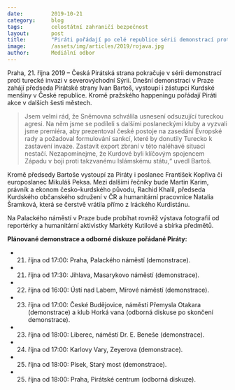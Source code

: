 ```yaml
---
date:         2019-10-21
category:     blog
tags:         celostátní zahraničí bezpečnost
layout:       post
title:        "Piráti pořádají po celé republice sérii demonstrací proti turecké invazi"
image:        /assets/img/articles/2019/rojava.jpg
author:       Mediální odbor
---
```




Praha, 21. října 2019 – Česká Pirátská strana pokračuje v sérii demonstrací proti turecké invazi v severovýchodní Sýrii. Dnešní demonstraci v Praze zahájí předseda Pirátské strany Ivan Bartoš, vystoupí i zástupci Kurdské menšiny v České republice. Kromě pražského happeningu pořádají Piráti akce v dalších šesti městech. 

> Jsem velmi rád, že Sněmovna schválila usnesení odsuzující tureckou agresi. Na něm jsme se podíleli s dalšími poslaneckými kluby a vyzvali jsme premiéra, aby prezentoval české postoje na zasedání Evropské rady a požadoval formulování sankcí, které by donutily Turecko k zastavení invaze. Zastavit export zbraní v této naléhavé situaci nestačí. Nezapomínejme, že Kurdové byli klíčovým spojencem Západu v boji proti takzvanému Islámskému státu,“ uvedl Bartoš.

Kromě předsedy Bartoše vystoupí za Piráty i poslanec František Kopřiva či europoslanec Mikuláš Peksa. Mezi dalšími řečníky bude Martin Karim, právník a ekonom česko-kurdského původu, Rachid Khalil, předseda Kurdského občanského sdružení v ČR a humanitární pracovnice Natalia Šramková, která se čerstvě vrátila přímo z Iráckého Kurdistánu.

Na Palackého náměstí v Praze bude probíhat rovněž výstava fotografií od reportérky a humanitární aktivistky Markéty Kutilové a sbírka předmětů. 

 

**Plánované demonstrace a odborné diskuze pořádané Piráty:**
*  21. října od 17:00: Praha, Palackého náměstí (demonstrace).
*  21. října od 17:30: Jihlava, Masarykovo náměstí (demonstrace).
*  22. října od 16:00: Ústí nad Labem, Mírové náměstí (demonstrace).
*  23. října od 17:00: České Budějovice, náměstí Přemysla Otakara (demonstrace) a klub Horká vana (odborná diskuse po skončení demonstrace).
*  23. října od 18:00: Liberec, náměstí Dr. E. Beneše (demonstrace).
*  24. října od 17:00: Karlovy Vary, Zeyerova (demonstrace).
*  25. října od 18:00: Písek, Starý most (demonstrace).
*  25. října od 18:00: Praha, Pirátské centrum (odborná diskuze).
